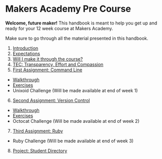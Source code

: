 # Makers Academy Pre Course

**Welcome, future maker!** This handbook is meant to help you get up and ready for your 12 week course at Makers Academy.

Make sure to go through all the material presented in this handbook.

1. [Introduction](introduction.md)
2. [Expectations](you.md)
3. [Will I make it through the course?](success.md)
4. [TEC: Transparency, Effort and Compassion](tec.md)
5. [First Assignment: Command Line](command_line.md)
  - [Walkthrough](/pills/command_line.md) 
  - [Exercises](/exercises/command_line_exercises.md) 
  - Unixoid Challenge (Will be made available at end of week 1) 
6. [Second Assignment: Version Control](version_control.md)
  - [Walkthrough](/pills/git.md) 
  - [Exercises](/exercises/git_exercises.md) 
  - Octocat Challenge (Will be made available at end of week 2) 
7. [Third Assignment: Ruby](ruby.md)
  - Ruby Challenge (Will be made available at end of week 3)
8. [Project: Student Directory](https://github.com/makersacademy/pre_course/blob/master/student_directory.md)


